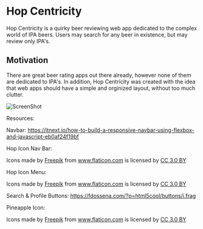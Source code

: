 # Hop Centricity

Hop Centricity is a quirky beer reviewing web app dedicated to the complex world of IPA beers. Users may search for any beer in existence, but may review only IPA's. 
  
## Motivation
  
There are great beer rating apps out there already, however none of them are dedicated to IPA's. In addition, Hop Centricity was created with the idea that web apps should have a simple and orginized layout, without too much clutter. 

![ScreenShot](Pictures/ScreenShot.png)





Resources:

Navbar: https://itnext.io/how-to-build-a-responsive-navbar-using-flexbox-and-javascript-eb0af24f19bf

Hop Icon Nav Bar: <div>Icons made by <a href="https://www.freepik.com/" title="Freepik">Freepik</a> from <a href="https://www.flaticon.com/" 			    title="Flaticon">www.flaticon.com</a> is licensed by <a href="http://creativecommons.org/licenses/by/3.0/" 			    title="Creative Commons BY 3.0" target="_blank">CC 3.0 BY</a></div>


Hop Icon Menu: <div>Icons made by <a href="https://www.freepik.com/?__hstc=57440181.b7dd6c098b16a0f1b6aa07dbb03e7523.1560196277027.1560198610411.1560202625999.3&__hssc=57440181.4.1560202625999&__hsfp=2153447817" title="Freepik">Freepik</a> from <a href="https://www.flaticon.com/" 			    title="Flaticon">www.flaticon.com</a> is licensed by <a href="http://creativecommons.org/licenses/by/3.0/" 			    title="Creative Commons BY 3.0" target="_blank">CC 3.0 BY</a></div>

Search & Profile Buttons: https://fdossena.com/?p=html5cool/buttons/i.frag

Pineapple Icon: <div>Icons made by <a href="https://www.freepik.com/" title="Freepik">Freepik</a> from <a href="https://www.flaticon.com/" 			    title="Flaticon">www.flaticon.com</a> is licensed by <a href="http://creativecommons.org/licenses/by/3.0/" 			    title="Creative Commons BY 3.0" target="_blank">CC 3.0 BY</a></div>
